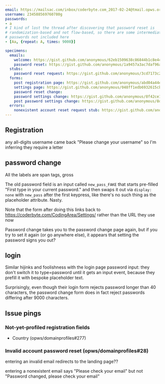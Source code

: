 ```yaml
---
email: https://mailsac.com/inbox/coderbyte.com_2017-02-24@tmail.opws.org
username: 234588569760780g
passwords:
- a
# I kind of lost the thread after discovering that password reset is
# randomization-based and not flow-based, so there are some intermediate
# passwords not included here
- [Aa, {repeat: A, times: 9000}]

specimens:
  emails:
    welcome: https://gist.github.com/anonymous/62eb1509638c86844b1c8e4c6db3a020
    password reset: https://gist.github.com/anonymous/1a9457a3ac7daf96ac07f221268bc8b4
  stubs:
    password reset request: https://gist.github.com/anonymous/3cd7173c2cc52dd0f4e81230a6d0822a
  forms:
    post registration page: https://gist.github.com/anonymous/abd04a44e94dff164d196e9e6f6b70cf
    settings page: https://gist.github.com/anonymous/048ff1edb6932615cba001dd8485ef6a
    password reset change:
    password settings change: https://gist.github.com/anonymous/8f42ce1ed743c846fa82667556ad31eb
    post password settings change: https://gist.github.com/anonymous/8d1c36e9548a408529647ae7f065057d
  errors:
    nonexistent account reset request stub: https://gist.github.com/anonymous/d715e332f578bb23e40e735536ba2fbc
---
```


## Registration

any all-digits username came back "Please change your username" so I'm inferring they require a letter

## password change

All the labels are span tags, gross

The old password field is an input called `new_pass_FAKE` that starts pre-filled "First type in your current password." and then swaps it out via `display: none` with `new_pass` after the first keypress, like there's no such thing as the placeholder attribute. Nasty.

Note that the form after doing this links back to https://coderbyte.com/CodingArea/Settings/ rather than the URL they use now

Password change takes you to the password change page again, but if you try to set it again (or go anywhere else), it appears that setting the password signs you out?

## login

Similar hijinks and foolishness with the login page password input: they don't switch it to type=password until it gets an input event, because they prefill it with bespoke placeholder text.

Surprisingly, even though their login form rejects password longer than 40 characters, the password change form does in fact reject passwords differing after 9000 characters.

## Issue pings

### Not-yet-profiled registration fields

- Country (opws/domainprofiles#277)

### Invalid account password reset (opws/domainprofiles#28)

entering an invalid email redirects to the landing page??

entering a nonexistent email says "Please check your email" but not "Password changed, please check your email"
